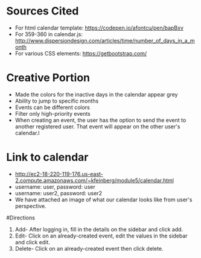 # Sources Cited
* For html calendar template: https://codepen.io/afontcu/pen/bapBxv
* For 359-360 in calendar.js: http://www.dispersiondesign.com/articles/time/number_of_days_in_a_month
* For various CSS elements: https://getbootstrap.com/

# Creative Portion
* Made the colors for the inactive days in the calendar appear grey
* Ability to jump to specific months
* Events can be different colors
* Filter only high-priority events
* When creating an event, the user has the option to send the event to another registered user.
That event will appear on the other user's calendar.l

# Link to calendar
* http://ec2-18-220-119-176.us-east-2.compute.amazonaws.com/~kfeinberg/module5/calendar.html
* username: user, password: user 
* username: user2, password: user2
* We have attached an image of what our calendar looks like from user's perspective.

#Directions
1.  Add- After logging in, fill in the details on the sidebar and click add.
2.  Edit- Click on an already-created event, edit the values in the sidebar and click edit.
3.  Delete- Click on an already-created event then click delete.
